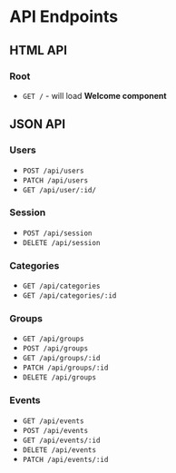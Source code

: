 # API Endpoints

## HTML API

### Root

- `GET /` - will load **Welcome component**

## JSON API

### Users

- `POST /api/users`
- `PATCH /api/users`
- `GET /api/user/:id/`

### Session

- `POST /api/session`
- `DELETE /api/session`

### Categories

- `GET /api/categories`
- `GET /api/categories/:id`

### Groups

- `GET /api/groups`
- `POST /api/groups`
- `GET /api/groups/:id`
- `PATCH /api/groups/:id`
- `DELETE /api/groups`

### Events

- `GET /api/events`
- `POST /api/events`
- `GET /api/events/:id`
- `DELETE /api/events`
- `PATCH /api/events/:id`
